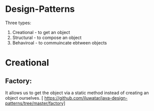 # Design-Patterns
Three types:
1. Creational - to get an object
2. Structural - to compose an object
3. Behaviroal - to commuincate ebtween objects

# Creational
 ## Factory: 
 It allows us to get the object via a static method instead of creating an object ourselves.
[ https://github.com/iluwatar/java-design-patterns/tree/master/factory]
